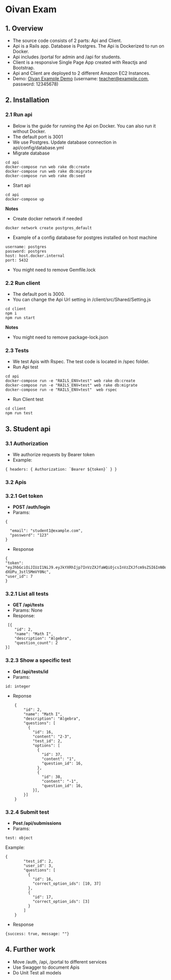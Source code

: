 # Oivan Exam

## 1. Overview
- The source code consists of 2 parts: Api and Client.
- Api is a Rails app. Database is Postgres. The Api is Dockerized to run on Docker.
- Api includes /portal for admin and /api for students.
- Client is a responsive Single Page App created with Reactjs and Bootstrap.
- Api and Client are deployed to 2 different Amazon EC2 Instances.
- Demo: [Oivan Example Demo](http://oivan-exam.clever-agent.com) (username: teacher@example.com, password: 12345678)
## 2. Installation
### 2.1 Run api
- Below is the guide for running the Api on Docker. You can also run it without Docker.
- The default port is 3001
- We use Postgres. Update database connection in api/config/database.yml
- Migrate database
```
cd api
docker-compose run web rake db:create
docker-compose run web rake db:migrate
docker-compose run web rake db:seed
```
- Start api
```
cd api
docker-compose up
```

**Notes**
- Create docker network if needed
```
docker network create postgres_default
```
- Example of a config database for postgres installed on host machine
```
username: postgres
password: postgres
host: host.docker.internal
port: 5432
```
- You might need to remove Gemfile.lock
### 2.2 Run client
- The default port is 3000. 
- You can change the Api Url setting in /client/src/Shared/Setting.js
```
cd client
npm i
npm run start
```
**Notes**
- You might need to remove package-lock.json
### 2.3 Tests
- We test Apis with Rspec. The test code is located in /spec folder.
- Run Api test
```
cd api
docker-compose run -e "RAILS_ENV=test" web rake db:create
docker-compose run -e "RAILS_ENV=test" web rake db:migrate
docker-compose run -e "RAILS_ENV=test"  web rspec 
```
- Run Client test
```
cd client
npm run test
```
## 3. Student api
### 3.1 Authorization
- We authorize requests by Bearer token
- Example:
```
{ headers: { Authorization: `Bearer ${token}` } }
```
### 3.2 Apis
### 3.2.1 Get token
- **POST /auth/login**
- Params:
```
{
  
  "email": "student1@example.com",
  "password": "123"
}
```
- Response
```
{
"token": "eyJhbGciOiJIUzI1NiJ9.eyJkYXRhIjp7InVzZXJfaWQiOjcsInVzZXJfcm9sZSI6InN0dWRlbnQifSwiZXhwIjoxNjE4NTQzMzE4fQ.CYXh5pJ2METkAde3FenaBoiA-dXUPu_3stl5MmVY0Nc",
"user_id": 7
}
```
### 3.2.1 List all tests
- **GET /api/tests**
- Params: None
- Response:
```
 [{
    "id": 2,
    "name": "Math I",
    "description": "Algebra",
    "question_count": 2
}]
```

### 3.2.3 Show a specific test
- **Get /api/tests/id**
- Params:
```
id: integer
```
- Reponse
```
    {
        "id": 2,
        "name": "Math I",
        "description": "Algebra",
        "questions": [
          {
            "id": 16,
            "content": "2-3",
            "test_id": 2,
            "options": [
              {
                "id": 37,
                "content": "1",
                "question_id": 16,
              },
              {
                "id": 38,
                "content": "-1",
                "question_id": 16,
            }],
        }]
    }
```
### 3.2.4 Submit test
- **Post /api/submissions**
- Params:
```
test: object
```
Example: 
``` 
{
        "test_id": 2,        
        "user_id": 3,        
        "questions": [
          {
            "id": 16,
            "correct_option_ids": [10, 37]
          },
          {
            "id": 17,
            "correct_option_ids": [3]
          }
        ]
    }
```
- Response
```
{success: true, message: ""}
```
## 4. Further work
- Move /auth, /api, /portal to different services
- Use Swagger to document Apis
- Do Unit Test all models
